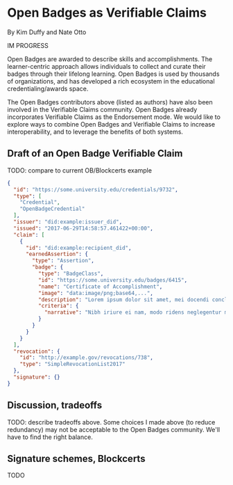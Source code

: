 # Open Badges as Verifiable Claims

By Kim Duffy and Nate Otto

IM PROGRESS

Open Badges are awarded to describe skills and accomplishments. The learner-centric approach allows individuals to collect and curate their badges through their lifelong learning. Open Badges is used by thousands of organizations, and has developed a rich ecosystem in the educational credentialing/awards space.

The Open Badges contributors above (listed as authors) have also been involved in the Verifiable Claims community. Open Badges already incorporates Verifiable Claims as the Endorsement mode. We would like to explore ways to combine Open Badges and Verifiable Claims to increase interoperability, and to leverage the benefits of both systems.

## Draft of an Open Badge Verifiable Claim

TODO: compare to current OB/Blockcerts example


```json
{
  "id": "https://some.university.edu/credentials/9732",
  "type": [
    "Credential",
    "OpenBadgeCredential"
  ],
  "issuer": "did:example:issuer_did",
  "issued": "2017-06-29T14:58:57.461422+00:00",
  "claim": [
    {
      "id": "did:example:recipient_did",
      "earnedAssertion": {
        "type": "Assertion",
        "badge": {
          "type": "BadgeClass",
          "id": "https://some.university.edu/badges/6415",
          "name": "Certificate of Accomplishment",
          "image": "data:image/png;base64,...",
          "description": "Lorem ipsum dolor sit amet, mei docendi concludaturque ad, cu nec   partem graece. Est aperiam consetetur cu, expetenda moderatius neglegentur ei nam, suas dolor laudem eam an.",
          "criteria": {
            "narrative": "Nibh iriure ei nam, modo ridens neglegentur mel eu. At his cibo mucius."
          }
        }
      }
    }
  ],
  "revocation": {
    "id": "http://example.gov/revocations/738",
    "type": "SimpleRevocationList2017"
  },
  "signature": {}
}
```

## Discussion, tradeoffs
 
TODO: describe tradeoffs above. Some choices I made above (to reduce redundancy) may not be acceptable to the Open Badges community. We'll have to find the right balance.

## Signature schemes, Blockcerts

TODO
